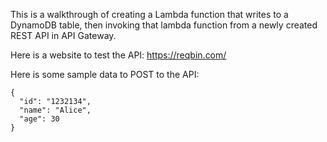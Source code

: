 This is a walkthrough of creating a Lambda function that writes to a DynamoDB table, then invoking that lambda function from a newly created REST API in API Gateway.

Here is a website to test the API: https://reqbin.com/

Here is some sample data to POST to the API:

```
{
  "id": "1232134",
  "name": "Alice",
  "age": 30
}
```
